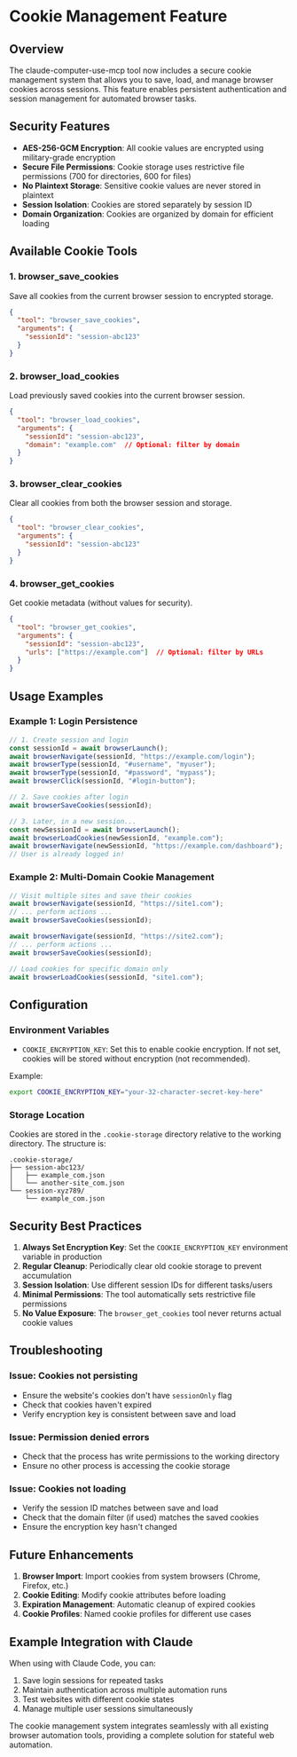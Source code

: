 # Cookie Management Feature

## Overview

The claude-computer-use-mcp tool now includes a secure cookie management system that allows you to save, load, and manage browser cookies across sessions. This feature enables persistent authentication and session management for automated browser tasks.

## Security Features

- **AES-256-GCM Encryption**: All cookie values are encrypted using military-grade encryption
- **Secure File Permissions**: Cookie storage uses restrictive file permissions (700 for directories, 600 for files)
- **No Plaintext Storage**: Sensitive cookie values are never stored in plaintext
- **Session Isolation**: Cookies are stored separately by session ID
- **Domain Organization**: Cookies are organized by domain for efficient loading

## Available Cookie Tools

### 1. browser_save_cookies
Save all cookies from the current browser session to encrypted storage.

```json
{
  "tool": "browser_save_cookies",
  "arguments": {
    "sessionId": "session-abc123"
  }
}
```

### 2. browser_load_cookies
Load previously saved cookies into the current browser session.

```json
{
  "tool": "browser_load_cookies",
  "arguments": {
    "sessionId": "session-abc123",
    "domain": "example.com"  // Optional: filter by domain
  }
}
```

### 3. browser_clear_cookies
Clear all cookies from both the browser session and storage.

```json
{
  "tool": "browser_clear_cookies",
  "arguments": {
    "sessionId": "session-abc123"
  }
}
```

### 4. browser_get_cookies
Get cookie metadata (without values for security).

```json
{
  "tool": "browser_get_cookies",
  "arguments": {
    "sessionId": "session-abc123",
    "urls": ["https://example.com"]  // Optional: filter by URLs
  }
}
```

## Usage Examples

### Example 1: Login Persistence
```javascript
// 1. Create session and login
const sessionId = await browserLaunch();
await browserNavigate(sessionId, "https://example.com/login");
await browserType(sessionId, "#username", "myuser");
await browserType(sessionId, "#password", "mypass");
await browserClick(sessionId, "#login-button");

// 2. Save cookies after login
await browserSaveCookies(sessionId);

// 3. Later, in a new session...
const newSessionId = await browserLaunch();
await browserLoadCookies(newSessionId, "example.com");
await browserNavigate(newSessionId, "https://example.com/dashboard");
// User is already logged in!
```

### Example 2: Multi-Domain Cookie Management
```javascript
// Visit multiple sites and save their cookies
await browserNavigate(sessionId, "https://site1.com");
// ... perform actions ...
await browserSaveCookies(sessionId);

await browserNavigate(sessionId, "https://site2.com");
// ... perform actions ...
await browserSaveCookies(sessionId);

// Load cookies for specific domain only
await browserLoadCookies(sessionId, "site1.com");
```

## Configuration

### Environment Variables

- `COOKIE_ENCRYPTION_KEY`: Set this to enable cookie encryption. If not set, cookies will be stored without encryption (not recommended).

Example:
```bash
export COOKIE_ENCRYPTION_KEY="your-32-character-secret-key-here"
```

### Storage Location

Cookies are stored in the `.cookie-storage` directory relative to the working directory. The structure is:

```
.cookie-storage/
├── session-abc123/
│   ├── example_com.json
│   └── another-site_com.json
└── session-xyz789/
    └── example_com.json
```

## Security Best Practices

1. **Always Set Encryption Key**: Set the `COOKIE_ENCRYPTION_KEY` environment variable in production
2. **Regular Cleanup**: Periodically clear old cookie storage to prevent accumulation
3. **Session Isolation**: Use different session IDs for different tasks/users
4. **Minimal Permissions**: The tool automatically sets restrictive file permissions
5. **No Value Exposure**: The `browser_get_cookies` tool never returns actual cookie values

## Troubleshooting

### Issue: Cookies not persisting
- Ensure the website's cookies don't have `sessionOnly` flag
- Check that cookies haven't expired
- Verify encryption key is consistent between save and load

### Issue: Permission denied errors
- Check that the process has write permissions to the working directory
- Ensure no other process is accessing the cookie storage

### Issue: Cookies not loading
- Verify the session ID matches between save and load
- Check that the domain filter (if used) matches the saved cookies
- Ensure the encryption key hasn't changed

## Future Enhancements

1. **Browser Import**: Import cookies from system browsers (Chrome, Firefox, etc.)
2. **Cookie Editing**: Modify cookie attributes before loading
3. **Expiration Management**: Automatic cleanup of expired cookies
4. **Cookie Profiles**: Named cookie profiles for different use cases

## Example Integration with Claude

When using with Claude Code, you can:

1. Save login sessions for repeated tasks
2. Maintain authentication across multiple automation runs
3. Test websites with different cookie states
4. Manage multiple user sessions simultaneously

The cookie management system integrates seamlessly with all existing browser automation tools, providing a complete solution for stateful web automation.